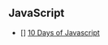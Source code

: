 ## JavaScript
- [] [10 Days of Javascript](https://www.hackerrank.com/domains/tutorials/10-days-of-javascript)
